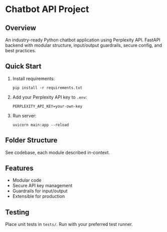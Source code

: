 # Chatbot API Project

## Overview
An industry-ready Python chatbot application using Perplexity API. FastAPI backend with modular structure, input/output guardrails, secure config, and best practices.

## Quick Start

1. Install requirements:
    ```
    pip install -r requirements.txt
    ```
2. Add your Perplexity API key to `.env`:
    ```
    PERPLEXITY_API_KEY=your-own-key
    ```

3. Run server:
    ```
    uvicorn main:app --reload
    ```

## Folder Structure
See codebase, each module described in-context.

## Features
- Modular code
- Secure API key management
- Guardrails for input/output
- Extensible for production

## Testing
Place unit tests in `tests/`. Run with your preferred test runner.
